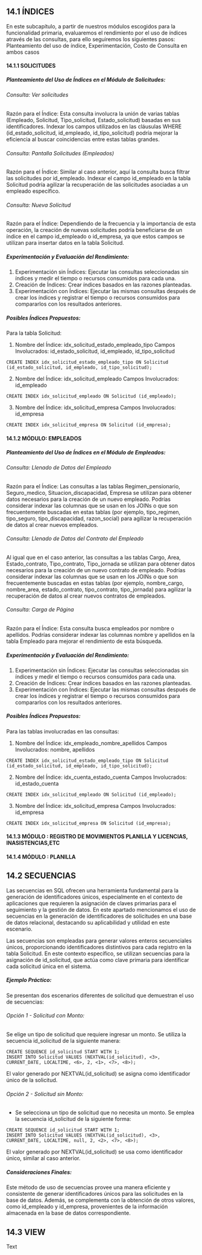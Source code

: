## 14.1 ÍNDICES
En este subcapítulo, a partir de nuestros módulos escogidos para la funcionalidad primaria, evaluaremos el rendimiento por el uso de índices através de las consultas, para ello seguiremos los siguientes pasos: Planteamiento del uso de índice, Experimentación, Costo de Consulta en ambos casos
#### 14.1.1 SOLICITUDES
##### Planteamiento del Uso de Índices en el Módulo de Solicitudes:
###### Consulta: Ver solicitudes
Razón para el Índice: Esta consulta involucra la unión de varias tablas (Empleado, Solicitud, Tipo_solicitud, Estado_solicitud) basadas en sus identificadores. Indexar los campos utilizados en las cláusulas WHERE (id_estado_solicitud, id_empleado, id_tipo_solicitud) podría mejorar la eficiencia al buscar coincidencias entre estas tablas grandes.
###### Consulta: Pantalla Solicitudes (Empleados)
Razón para el Índice: Similar al caso anterior, aquí la consulta busca filtrar las solicitudes por id_empleado. Indexar el campo id_empleado en la tabla Solicitud podría agilizar la recuperación de las solicitudes asociadas a un empleado específico.
###### Consulta: Nueva Solicitud
Razón para el Índice: Dependiendo de la frecuencia y la importancia de esta operación, la creación de nuevas solicitudes podría beneficiarse de un índice en el campo id_empleado o id_empresa, ya que estos campos se utilizan para insertar datos en la tabla Solicitud.
##### Experimentación y Evaluación del Rendimiento:
1. Experimentación sin Índices: Ejecutar las consultas seleccionadas sin índices y medir el tiempo o recursos consumidos para cada una.
2. Creación de Índices: Crear índices basados en las razones planteadas.
3. Experimentación con Índices: Ejecutar las mismas consultas después de crear los índices y registrar el tiempo o recursos consumidos para compararlos con los resultados anteriores.
##### Posibles Índices Propuestos:
Para la tabla Solicitud:
1. Nombre del Índice: idx_solicitud_estado_empleado_tipo
Campos Involucrados: id_estado_solicitud, id_empleado, id_tipo_solicitud
```
CREATE INDEX idx_solicitud_estado_empleado_tipo ON Solicitud (id_estado_solicitud, id_empleado, id_tipo_solicitud);
```
2. Nombre del Índice: idx_solicitud_empleado
Campos Involucrados: id_empleado
```
CREATE INDEX idx_solicitud_empleado ON Solicitud (id_empleado);
```
3. Nombre del Índice: idx_solicitud_empresa
Campos Involucrados: id_empresa
```
CREATE INDEX idx_solicitud_empresa ON Solicitud (id_empresa);
```
#### 14.1.2 MÓDULO: EMPLEADOS
##### Planteamiento del Uso de Índices en el Módulo de Empleados:
###### Consulta: Llenado de Datos del Empleado
Razón para el Índice: Las consultas a las tablas Regimen_pensionario, Seguro_medico, Situacion_discapacidad, Empresa se utilizan para obtener datos necesarios para la creación de un nuevo empleado. Podrías considerar indexar las columnas que se usan en los JOINs o que son frecuentemente buscadas en estas tablas (por ejemplo, tipo_regimen, tipo_seguro, tipo_discapacidad, razon_social) para agilizar la recuperación de datos al crear nuevos empleados.
###### Consulta:  Llenado de Datos del Contrato del Empleado
Al igual que en el caso anterior, las consultas a las tablas Cargo, Area, Estado_contrato, Tipo_contrato, Tipo_jornada se utilizan para obtener datos necesarios para la creación de un nuevo contrato de empleado. Podrías considerar indexar las columnas que se usan en los JOINs o que son frecuentemente buscadas en estas tablas (por ejemplo, nombre_cargo, nombre_area, estado_contrato, tipo_contrato, tipo_jornada) para agilizar la recuperación de datos al crear nuevos contratos de empleados.
###### Consulta: Carga de Página
Razón para el Índice: Esta consulta busca empleados por nombre o apellidos. Podrías considerar indexar las columnas nombre y apellidos en la tabla Empleado para mejorar el rendimiento de esta búsqueda.
##### Experimentación y Evaluación del Rendimiento:
1. Experimentación sin Índices: Ejecutar las consultas seleccionadas sin índices y medir el tiempo o recursos consumidos para cada una.
2. Creación de Índices: Crear índices basados en las razones planteadas.
3. Experimentación con Índices: Ejecutar las mismas consultas después de crear los índices y registrar el tiempo o recursos consumidos para compararlos con los resultados anteriores.
##### Posibles Índices Propuestos:
Para las tablas involucradas en las consultas:
1. Nombre del Índice: idx_empleado_nombre_apellidos
Campos Involucrados: nombre, apellidos
```
CREATE INDEX idx_solicitud_estado_empleado_tipo ON Solicitud (id_estado_solicitud, id_empleado, id_tipo_solicitud);
```
2. Nombre del Índice: idx_cuenta_estado_cuenta
Campos Involucrados: id_estado_cuenta
```
CREATE INDEX idx_solicitud_empleado ON Solicitud (id_empleado);
```
3. Nombre del Índice: idx_solicitud_empresa
Campos Involucrados: id_empresa
```
CREATE INDEX idx_solicitud_empresa ON Solicitud (id_empresa);
```
#### 14.1.3 MÓDULO : REGISTRO DE MOVIMIENTOS PLANILLA Y LICENCIAS, INASISTENCIAS,ETC
#### 14.1.4 MÓDULO : PLANILLA
## 14.2 SECUENCIAS
Las secuencias en SQL ofrecen una herramienta fundamental para la generación de identificadores únicos, especialmente en el contexto de aplicaciones que requieren la asignación de claves primarias para el seguimiento y la gestión de datos. En este apartado mencionamos el uso de secuencias en la generación de identificadores de solicitudes en una base de datos relacional, destacando su aplicabilidad y utilidad en este escenario.

Las secuencias son empleadas para generar valores enteros secuenciales únicos, proporcionando identificadores distintivos para cada registro en la tabla Solicitud. En este contexto específico, se utilizan secuencias para la asignación de id_solicitud, que actúa como clave primaria para identificar cada solicitud única en el sistema.

##### Ejemplo Práctico:

Se presentan dos escenarios diferentes de solicitud que demuestran el uso de secuencias:

###### Opción 1 - Solicitud con Monto:

Se elige un tipo de solicitud que requiere ingresar un monto.
Se utiliza la secuencia id_solicitud de la siguiente manera:
```
CREATE SEQUENCE id_solicitud START WITH 1;
INSERT INTO Solicitud VALUES (NEXTVAL(id_solicitud), <3>, CURRENT_DATE, LOCALTIME, <6>, 2, <1>, <7>, <8>);
```
El valor generado por NEXTVAL(id_solicitud) se asigna como identificador único de la solicitud.
###### Opción 2 - Solicitud sin Monto:
- Se selecciona un tipo de solicitud que no necesita un monto.
Se emplea la secuencia id_solicitud de la siguiente forma:
```
CREATE SEQUENCE id_solicitud START WITH 1;
INSERT INTO Solicitud VALUES (NEXTVAL(id_solicitud), <3>, CURRENT_DATE, LOCALTIME, null, 2, <2>, <7>, <8>);
```
El valor generado por NEXTVAL(id_solicitud) se usa como identificador único, similar al caso anterior.
##### Consideraciones Finales:
Este método de uso de secuencias provee una manera eficiente y consistente de generar identificadores únicos para las solicitudes en la base de datos. Además, se complementa con la obtención de otros valores, como id_empleado y id_empresa, provenientes de la información almacenada en la base de datos correspondiente.

## 14.3 VIEW
Text
